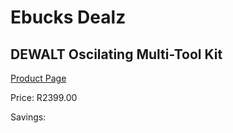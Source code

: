 
# Ebucks Dealz
## DEWALT Oscilating Multi-Tool Kit
[Product Page](https://www.ebucks.com/web/shop/productSelected.do?prodId=996862475&catId=1158501552)

Price: R2399.00

Savings: 


	